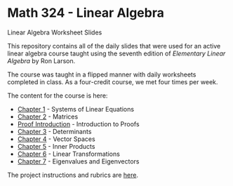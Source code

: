 # Math 324 - Linear Algebra
 Linear Algebra Worksheet Slides

This repository contains all of the daily slides that were used for an active linear algebra course taught using the seventh edition of _Elementary Linear Algebra_ by Ron Larson.

The course was taught in a flipped manner with daily worksheets completed in class.  As a four-credit course, we met four times per week.

The content for the course is here:

* [Chapter 1](slide_worksheets/chapter1) - Systems of Linear Equations
* [Chapter 2](slide_worksheets/chapter2) - Matrices
* [Proof Introduction](slide_worksheets/proof_introduction) - Introduction to Proofs
* [Chapter 3](slide_worksheets/chapter3) - Determinants
* [Chapter 4](slide_worksheets/chapter4) - Vector Spaces
* [Chapter 5](slide_worksheets/chapter5) - Inner Products
* [Chapter 6](slide_worksheets/chapter6) - Linear Transformations
* [Chapter 7](slide_worksheets/chapter7) - Eigenvalues and Eigenvectors

The project instructions and rubrics are [here](Projects/).